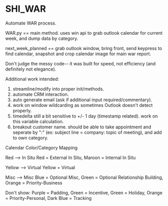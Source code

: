 # SHI_WAR
Automate WAR process.

WAR.py == main method. uses win api to grab outlook calendar for current week, and dump data by category.

next_week_planned == grab outlook window, bring front, send keypress to find calendar, snapshot and crop calendar image for main war report.

Don't judge the messy code-- it was built for speed, not efficiency (and definitely not elegance).

Additional work intended:
1. streamline/modify into proper init/methods.
2. automate CRM interaction.
3. auto generate email (ask if additional input required/commentary).
4. work on window wildcarding as sometimes Outlook doesn't detect properly.
5. timedelta still a bit sensitive to +/- 1 day (timestamp related). work on this variable calculation.
6. breakout customer name. should be able to take appointment and seperate by ":" (ex: subject line = company: topic of meeting), and add to own category.

Calendar Color/Category Mapping

Red --> In Situ
  Red = External In Situ, 
  Maroon = Internal In Situ

Yellow --> Virtual
  Yellow = Virtual

Misc --> Misc
  Blue = Optional Misc, 
  Green = Optional Relationship Building, 
  Orange = Priority-Business
 
Don't show:
 Purple = Padding, 
 Green = Incentive, 
 Green = Holiday, 
 Orange = Priority-Personal, 
 Dark Blue = Tracking

